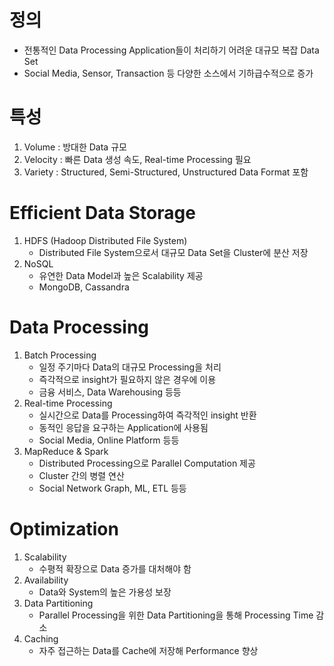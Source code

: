 # 정의
  - 전통적인 Data Processing Application들이 처리하기 어려운 대규모 복잡 Data Set
  - Social Media, Sensor, Transaction 등 다양한 소스에서 기하급수적으로 증가

# 특성
  1. Volume : 방대한 Data 규모
  2. Velocity : 빠른 Data 생성 속도, Real-time Processing 필요
  3. Variety : Structured, Semi-Structured, Unstructured Data Format 포함

# Efficient Data Storage
1. HDFS (Hadoop Distributed File System)
    - Distributed File System으로서 대규모 Data Set을 Cluster에 분산 저장
2. NoSQL
    - 유연한 Data Model과 높은 Scalability 제공
    - MongoDB, Cassandra

# Data Processing
1. Batch Processing
    - 일정 주기마다 Data의 대규모 Processing을 처리
    - 즉각적으로 insight가 필요하지 않은 경우에 이용
    - 금융 서비스, Data Warehousing 등등
2. Real-time Processing
    - 실시간으로 Data를 Processing하여 즉각적인 insight 반환
    - 동적인 응답을 요구하는 Application에 사용됨
    - Social Media, Online Platform 등등
3. MapReduce & Spark
    - Distributed Processing으로 Parallel Computation 제공
    - Cluster 간의 병렬 연산
    - Social Network Graph, ML, ETL 등등

# Optimization
1. Scalability
    - 수평적 확장으로 Data 증가를 대처해야 함
2. Availability
    - Data와 System의 높은 가용성 보장
3. Data Partitioning
    - Parallel Processing을 위한 Data Partitioning을 통해 Processing Time 감소
4. Caching
    - 자주 접근하는 Data를 Cache에 저장해 Performance 향상
